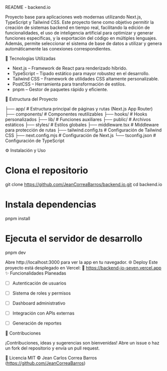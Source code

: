 README - backend.io

Proyecto base para aplicaciones web modernas utilizando Next.js, TypeScript y Tailwind CSS. 
Este proyecto tiene como objetivo permitir la creación de sistemas backend en tiempo real, 
facilitando la edición de funcionalidades, el uso de inteligencia artificial para optimizar y generar funciones específicas, 
y la exportación del código en múltiples lenguajes. Además, permite seleccionar el sistema de base de datos a utilizar 
y genera automáticamente las conexiones correspondientes.


🚀 Tecnologías Utilizadas

- Next.js – Framework de React para renderizado híbrido.
- TypeScript – Tipado estático para mayor robustez en el desarrollo.
- Tailwind CSS – Framework de utilidades CSS altamente personalizable.
- PostCSS – Herramienta para transformación de estilos.
- pnpm – Gestor de paquetes rápido y eficiente.


📁 Estructura del Proyecto

├── app/               # Estructura principal de páginas y rutas (Next.js App Router)
├── components/        # Componentes reutilizables
├── hooks/             # Hooks personalizados
├── lib/               # Funciones auxiliares
├── public/            # Archivos estáticos
├── styles/            # Estilos globales
├── middleware.tsx     # Middleware para protección de rutas
├── tailwind.config.ts # Configuración de Tailwind CSS
├── next.config.mjs    # Configuración de Next.js
└── tsconfig.json      # Configuración de TypeScript


⚙️ Instalación y Uso

# Clona el repositorio
git clone https://github.com/JeanCorreaBarros/backend.io.git
cd backend.io

# Instala dependencias
pnpm install

# Ejecuta el servidor de desarrollo
pnpm dev


Abre http://localhost:3000 para ver la app en tu navegador.
🌐 Deploy
Este proyecto está desplegado en Vercel:
🔗 https://backend-io-seven.vercel.app
✨ Funcionalidades Planeadas

- [ ] Autenticación de usuarios
- [ ] Sistema de roles y permisos
- [ ] Dashboard administrativo
- [ ] Integración con APIs externas
- [ ] Generación de reportes


🤝 Contribuciones

¡Contribuciones, ideas y sugerencias son bienvenidas! Abre un issue o haz un fork del repositorio y envía un pull request.


📄 Licencia
MIT © Jean Carlos Correa Barros (https://github.com/JeanCorreaBarros)
